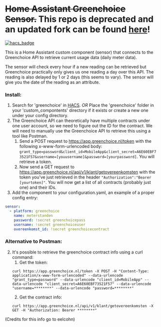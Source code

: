 # ~~Home Assistant Greenchoice Sensor.~~ This repo is deprecated and an updated fork can be found [here](https://github.com/barisdemirdelen/homeassistant-greenchoice)!
[![hacs_badge](https://img.shields.io/badge/HACS-Default-orange.svg)](https://github.com/custom-components/hacs)


This is a Home Assistant custom component (sensor) that connects to the Greenchoice API to retrieve current usage data (daily meter data).

The sensor will check every hour if a new reading can be retrieved but Greenchoice practically only gives us one reading a day over this API. The reading is also delayed by 1 or 2 days (this seems to vary). The sensor will give you the date of the reading as an attribute.

### Install:
1. Search for 'greenchoice' in [HACS](https://hacs.xyz/). 
    *OR*
   Place the 'greenchoice' folder in your 'custom_compontents' directory if it exists or create a new one under your config directory.
2. The Greenchoice API can theoretically have multiple contracts under one user account, so we need to figure out the ID for the contract. We will need to manually use the Greenchoice API to retrieve this using a tool like Postman.
    1. Send a POST request to https://app.greenchoice.nl/token with the following x-www-form-urlencoded body: `grant_type=password&client_id=MobileApp&client_secret=A6E60EBF73521F57&username=[youusername]&password=[yourpassword]`. You will retrieve a token.
    2. Now send a GET request to https://app.greenchoice.nl/api/v1/klant/getovereenkomsten with the token you've just retrieved in the header `"Authorization":"Bearer [yourtoken]"`. You will now get a list of all contracts (probably just one) and their IDs.
3. Add the component to your configuration.yaml, an example of a proper config entry:

```YAML
sensor:
  - platform: greenchoice
    name: meterstanden
    password: !secret greenchoicepass
    username: !secret greenchoiceuser
    overeenkomst_id: !secret greenchoicecontract
```

### Alternative to Postman:
2. It's possible to retrieve the greenchoice contract info using a curl command:
    1. Get the token:
    ```
    curl https://app.greenchoice.nl/token -X POST -H "Content-Type: application/x-www-form-urlencoded" --data-urlencode "grant_type=password" --data-urlencode "client_id=MobileApp" --data-urlencode "client_secret=A6E60EBF73521F57" --data-urlencode "username=********" --data-urlencode "password=********"
    ```
    2. Get the contract info:
    ```
    curl https://app.greenchoice.nl/api/v1/klant/getovereenkomsten -X GET -H "Authorization: Bearer ********"
    ```
(Credits for this info go to eelcohn)
    
